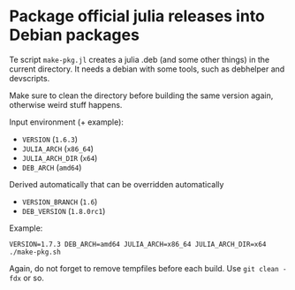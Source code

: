 
# Package official julia releases into Debian packages

Te script `make-pkg.jl` creates a julia .deb (and some other things) in the
current directory. It needs a debian with some tools, such as debhelper and
devscripts.

Make sure to clean the directory before building the same version again,
otherwise weird stuff happens.

Input environment (+ example):
- `VERSION` (`1.6.3`)
- `JULIA_ARCH` (`x86_64`)
- `JULIA_ARCH_DIR` (`x64`)
- `DEB_ARCH` (`amd64`)

Derived automatically that can be overridden automatically
- `VERSION_BRANCH` (`1.6`)
- `DEB_VERSION` (`1.8.0rc1`)

Example:
```
VERSION=1.7.3 DEB_ARCH=amd64 JULIA_ARCH=x86_64 JULIA_ARCH_DIR=x64 ./make-pkg.sh
```

Again, do not forget to remove tempfiles before each build. Use `git clean
-fdx` or so.

